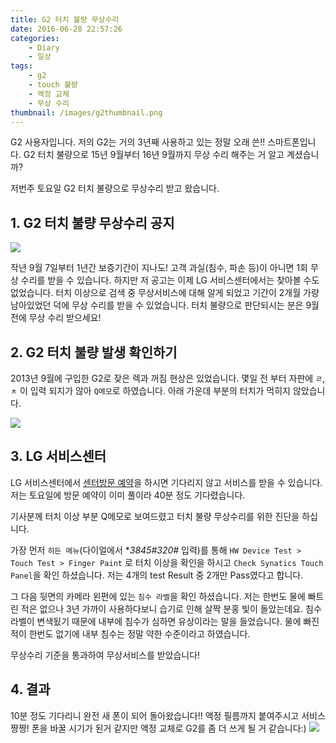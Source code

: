 ```yaml
---
title: G2 터치 불량 무상수리
date: 2016-06-28 22:57:26
categories: 
	- Diary
	- 일상
tags:
	- g2
	- touch 불량
	- 액정 교체
	- 무상 수리
thumbnail: /images/g2thumbnail.png
---
```


G2 사용자입니다. 저의 G2는 거의 3년째 사용하고 있는 정말 오래 쓴!! 스마트폰입니다.
G2 터치 불량으로 15년 9월부터 16년 9월까지 무상 수리 해주는 거 알고 계셨습니까?

저번주 토요일 G2 터치 불량으로 무상수리 받고 왔습니다.

## 1. G2 터치 불량 무상수리 공지
![](/images/freechange.png)

작년 9월 7일부터 1년간 보증기간이 지나도! 고객 과실(침수, 파손 등)이 아니면 1회 무상 수리를 받을 수 있습니다.
하지만 저 공고는 이제 LG 서비스센터에서는 찾아볼 수도 없었습니다.
터치 이상으로 검색 중 무상서비스에 대해 알게 되었고 기간이 2개월 가량 남아있었던 덕에 무상 수리를 받을 수 있었습니다.
터치 불량으로 판단되시는 분은 9월 전에 무상 수리 받으세요!

## 2. G2 터치 불량 발생 확인하기 
2013년 9월에 구입한 G2로 잦은 렉과 꺼짐 현상은 있었습니다. 
몇일 전 부터 자판에 `ㄹ`, `ㅊ` 이 입력 되지가 않아 `Q메모`로 하였습니다.
아래 가운데 부분의 터치가 먹히지 않았습니다.

![](/images/touch.jpg)

## 3. LG 서비스센터
LG 서비스센터에서 [센터방문 예약](https://www.lgservice.co.kr/reserve/selectVisit.do)을 하시면 기다리지 않고 서비스를 받을 수 있습니다.
저는 토요일에 방문 예약이 이미 풀이라 40분 정도 기다렸습니다.

기사분께 터치 이상 부분 Q메모로 보여드렸고 터치 불량 무상수리를 위한 진단을 하십니다. 

가장 먼저 `히든 메뉴`(다이얼에서 **3845#*320#** 입력)를 통해 `HW Device Test > Touch Test > Finger Paint` 로 터치 이상을 확인을 하시고 `Check Synatics Touch Panel`을 확인 하셨습니다. 저는 4개의 test Result 중 2개만 Pass였다고 합니다.

그 다음 뒷면의 카메라 왼편에 있는 `침수 라벨`을 확인 하셨습니다. 
저는 한번도 물에 빠트린 적은 없으나 3년 가까이 사용하다보니 습기로 인해 살짝 분홍 빛이 돌았는데요. 침수 라벨이 변색됬기 때문에 내부에 침수가 심하면 유상이라는 말을 들었습니다.
물에 빠진 적이 한번도 없기에 내부 침수는 정말 약한 수준이라고 하였습니다. 

무상수리 기준을 통과하여 무상서비스를 받았습니다!

## 4. 결과
10분 정도 기다리니 완전 새 폰이 되어 돌아왔습니다!! 액정 필름까지 붙여주시고 서비스 짱짱!
폰을 바꿀 시기가 된거 같지만 액정 교체로 G2를 좀 더 쓰게 될 거 같습니다:)
![](/images/g2-service-result.jpg)

